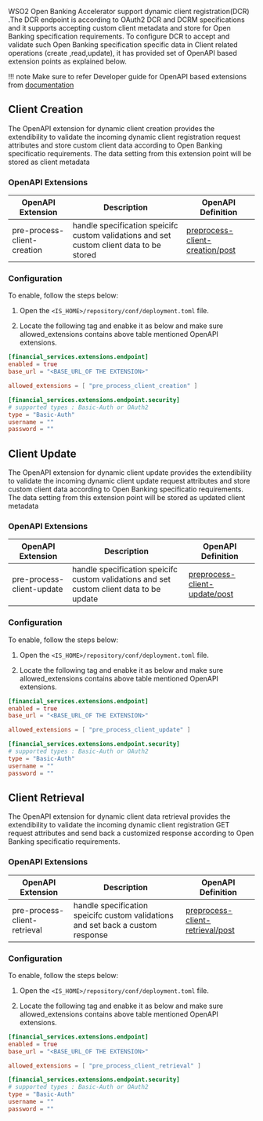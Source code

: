 WSO2 Open Banking Accelerator support dynamic client registration(DCR) .The DCR endpoint is according to OAuth2 DCR and DCRM specifications and it supports accepting
custom client metadata and store for Open Banking specification requirements. To configure DCR to accept and validate such Open Banking
specification specific data in Client related operations (create ,read,update), it has provided set of OpenAPI based extension points as explained below.


!!! note
    Make sure to refer  Developer guide for OpenAPI based extensions from [documentation](../develop/openapi-extensions-developer-guide.md)


## Client Creation

The OpenAPI extension for dynamic client creation  provides the extendibility to validate the incoming dynamic client registration request attributes and store custom client data according to Open Banking
specificatio requirements. The data setting from this extension point will be stored as client metadata

### OpenAPI Extensions
| OpenAPI Extension           | Description                                                                              | OpenAPI Definition                                                                                                                                |
|-----------------------------|------------------------------------------------------------------------------------------|---------------------------------------------------------------------------------------------------------------------------------------------------|
| pre-process-client-creation | handle specification speicifc custom validations and set custom client data to be stored | [preprocess-client-creation/post](https://ob.docs.wso2.com/en/latest/references/accelerator-extensions-api/#tag/Client/paths/~1pre-process-client-creation/post) |


### Configuration

To enable, follow the steps below:

1. Open the `<IS_HOME>/repository/conf/deployment.toml` file.

2. Locate the following tag and enabke it as below and make sure allowed_extensions contains above table mentioned OpenAPI extensions.

``` toml
[financial_services.extensions.endpoint]
enabled = true
base_url = "<BASE_URL_OF THE EXTENSION>"

allowed_extensions = [ "pre_process_client_creation" ]

[financial_services.extensions.endpoint.security]
# supported types : Basic-Auth or OAuth2
type = "Basic-Auth"
username = ""
password = ""
``` 

## Client Update

The OpenAPI extension for dynamic client update  provides the extendibility to validate the incoming dynamic client update request attributes and store custom client data according to Open Banking
specificatio requirements. The data setting from this extension point will be stored as updated client metadata

### OpenAPI Extensions
| OpenAPI Extension         | Description                                                                              | OpenAPI Definition                                                                                                                                           |
|---------------------------|------------------------------------------------------------------------------------------|--------------------------------------------------------------------------------------------------------------------------------------------------------------|
| pre-process-client-update | handle specification speicifc custom validations and set custom client data to be update | [preprocess-client-update/post](https://ob.docs.wso2.com/en/latest/references/accelerator-extensions-api/#tag/Client/paths/~1pre-process-client-update/post) |


### Configuration

To enable, follow the steps below:

1. Open the `<IS_HOME>/repository/conf/deployment.toml` file.

2. Locate the following tag and enabke it as below and make sure allowed_extensions contains above table mentioned OpenAPI extensions.

``` toml
[financial_services.extensions.endpoint]
enabled = true
base_url = "<BASE_URL_OF THE EXTENSION>"

allowed_extensions = [ "pre_process_client_update" ]

[financial_services.extensions.endpoint.security]
# supported types : Basic-Auth or OAuth2
type = "Basic-Auth"
username = ""
password = ""
``` 
## Client Retrieval

The OpenAPI extension for dynamic client data retrieval  provides the extendibility to validate the incoming dynamic client registration GET request attributes and send back a customized response according to Open Banking
specificatio requirements. 

### OpenAPI Extensions
| OpenAPI Extension            | Description                                                                     | OpenAPI Definition                                                                                                                                                 |
|------------------------------|---------------------------------------------------------------------------------|--------------------------------------------------------------------------------------------------------------------------------------------------------------------|
| pre-process-client-retrieval | handle specification speicifc custom validations and set back a custom response | [preprocess-client-retrieval/post](https://ob.docs.wso2.com/en/latest/references/accelerator-extensions-api/#tag/Client/paths/~1pre-process-client-retrieval/post) |


### Configuration

To enable, follow the steps below:

1. Open the `<IS_HOME>/repository/conf/deployment.toml` file.

2. Locate the following tag and enabke it as below and make sure allowed_extensions contains above table mentioned OpenAPI extensions.

``` toml
[financial_services.extensions.endpoint]
enabled = true
base_url = "<BASE_URL_OF THE EXTENSION>"

allowed_extensions = [ "pre_process_client_retrieval" ]

[financial_services.extensions.endpoint.security]
# supported types : Basic-Auth or OAuth2
type = "Basic-Auth"
username = ""
password = ""
``` 
